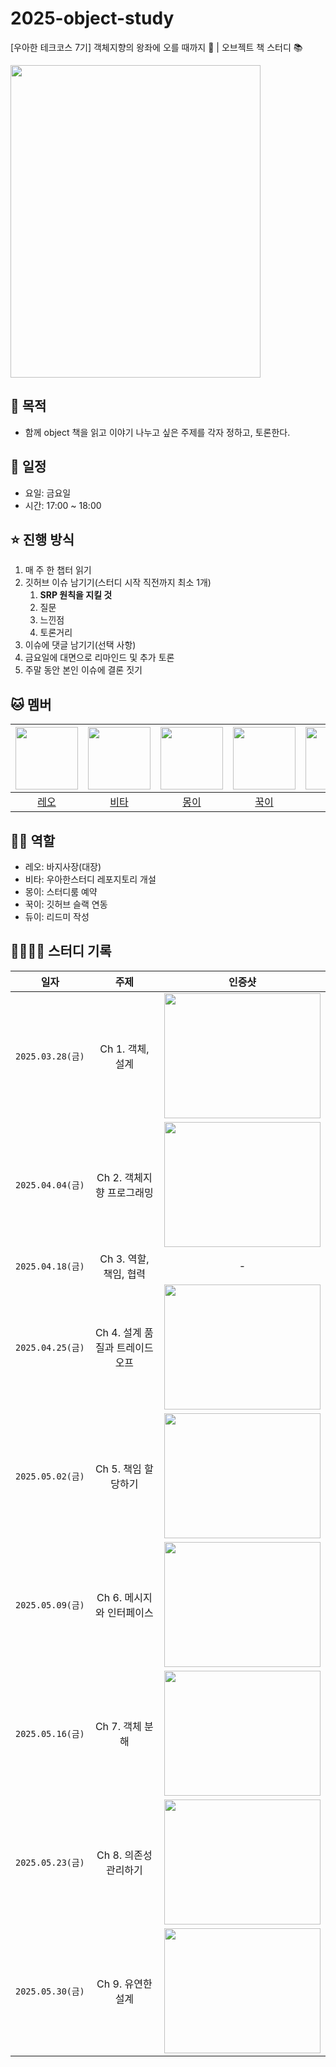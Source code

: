 # 2025-object-study
[우아한 테크코스 7기] 객체지향의 왕좌에 오를 때까지 👑 | 오브젝트 책 스터디 📚

<img src="https://contents.kyobobook.co.kr/sih/fit-in/400x0/pdt/9791158391409.jpg" width="400" height="500">

## 🚀 목적

- 함께 object 책을 읽고 이야기 나누고 싶은 주제를 각자 정하고, 토론한다.

## 📆 일정

- 요일: 금요일
- 시간: 17:00 ~ 18:00

## ⭐️ 진행 방식

1. 매 주 한 챕터 읽기
2. 깃허브 이슈 남기기(스터디 시작 직전까지 최소 1개)
    1. **SRP 원칙을 지킬 것**
    2. 질문
    3. 느낀점
    4. 토론거리
3. 이슈에 댓글 남기기(선택 사항)
4. 금요일에 대면으로 리마인드 및 추가 토론
5. 주말 동안 본인 이슈에 결론 짓기

## 🐱 멤버

| <img src="https://avatars.githubusercontent.com/u/124787447?v=4.png" width="100" height="100"> | <img src="https://avatars.githubusercontent.com/u/118153233?v=4.png" width="100" height="100"> | <img src="https://avatars.githubusercontent.com/u/62841992?v=4.png" width="100" height="100"> | <img src="https://avatars.githubusercontent.com/u/72564777?v=4.png" width="100" height="100"> | <img src="https://avatars.githubusercontent.com/u/77716414?v=4.png" width="100" height="100"> |
|:---:|:---:|:---:|:---:|:---:|
| [레오](https://github.com/kjyyjk) | [비타](https://github.com/taek2222) | [몽이](https://github.com/wodnd0131) | [꾹이](https://github.com/kiwoook) | [듀이](https://github.com/ljhee92) |

## 🧑‍💻 역할

- 레오: 바지사장(대장)
- 비타: 우아한스터디 레포지토리 개설
- 몽이: 스터디룸 예약
- 꾹이: 깃허브 슬랙 연동
- 듀이: 리드미 작성

## 🧑‍🧑‍🧒‍🧒 스터디 기록

|일자|주제|인증샷|
|:---:|:---:|:---:|
|`2025.03.28(금)`|Ch 1. 객체, 설계|<img src="https://github.com/user-attachments/assets/3371dfbf-43af-49a5-becd-b458dd3cfe7c" width="250" height="200">|
|`2025.04.04(금)`|Ch 2. 객체지향 프로그래밍|<img src="https://github.com/user-attachments/assets/23aa7eb1-4f64-4559-8ea1-7990873fe934" width="250" height="200">|
|`2025.04.18(금)`|Ch 3. 역할, 책임, 협력| - |
|`2025.04.25(금)`|Ch 4. 설계 품질과 트레이드 오프|<img src="https://github.com/user-attachments/assets/ed1e4def-8de6-40cb-9834-0348ba72a89c" width="250" height="200">|
|`2025.05.02(금)`|Ch 5. 책임 할당하기|<img src="https://github.com/user-attachments/assets/c9abd1c1-e7f0-474b-b3c5-b068df763aa8" width="250" height="200">|
|`2025.05.09(금)`|Ch 6. 메시지와 인터페이스|<img src="https://github.com/user-attachments/assets/3fd74f46-0052-48eb-be8b-e6ffdf6a2d54" width="250" height="200">|
|`2025.05.16(금)`|Ch 7. 객체 분해|<img src="https://github.com/user-attachments/assets/88b31a0b-d348-473a-9c1a-cc5cd44b9384" width="250" height="200">|
|`2025.05.23(금)`|Ch 8. 의존성 관리하기|<img src="https://github.com/user-attachments/assets/c2d9abbd-6cfa-4b60-862c-924e471c9867" width="250" height="200">|
|`2025.05.30(금)`|Ch 9. 유연한 설계|<img src="https://github.com/user-attachments/assets/54a5bbe2-5879-41e0-87da-658c109d7f10" width="250" height="200">|
